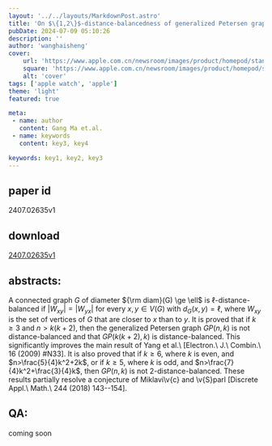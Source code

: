 ```yaml
---
layout: '../../layouts/MarkdownPost.astro'
title: 'On $\{1,2\}$-distance-balancedness of generalized Petersen graphs'
pubDate: 2024-07-09 05:10:26
description: ''
author: 'wanghaisheng'
cover:
    url: 'https://www.apple.com.cn/newsroom/images/product/homepod/standard/Apple-HomePod-hero-230118_big.jpg.large_2x.jpg'
    square: 'https://www.apple.com.cn/newsroom/images/product/homepod/standard/Apple-HomePod-hero-230118_big.jpg.large_2x.jpg'
    alt: 'cover'
tags: ['apple watch', 'apple'] 
theme: 'light'
featured: true

meta:
 - name: author
   content: Gang Ma et.al.
 - name: keywords
   content: key3, key4

keywords: key1, key2, key3
---
```


## paper id
2407.02635v1
## download
[2407.02635v1](http://arxiv.org/abs/2407.02635v1)
## abstracts:
A connected graph $G$ of diameter ${\rm diam}(G) \ge \ell$ is $\ell$-distance-balanced if $|W_{xy}|=|W_{yx}|$ for every $x,y\in V(G)$ with $d_{G}(x,y)=\ell$, where $W_{xy}$ is the set of vertices of $G$ that are closer to $x$ than to $y$. It is proved that if $k\ge 3$ and $n>k(k+2)$, then the generalized Petersen graph $GP(n,k)$ is not distance-balanced and that $GP(k(k+2),k)$ is distance-balanced. This significantly improves the main result of Yang et al.\ [Electron.\ J.\ Combin.\ 16 (2009) \#N33]. It is also proved that if $k\ge 6$, where $k$ is even, and $n>\frac{5}{4}k^2+2k$, or if $k\ge 5$, where $k$ is odd, and $n>\frac{7}{4}k^2+\frac{3}{4}k$, then $GP(n,k)$ is not $2$-distance-balanced. These results partially resolve a conjecture of Miklavi\v{c} and \v{S}parl [Discrete Appl.\ Math.\ 244 (2018) 143--154].
## QA:
coming soon
